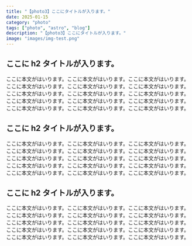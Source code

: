 ```yaml
---
title: "【photo3】ここにタイトルが入ります。"
date: 2025-01-15
category: "photo"
tags: ["photo", "astro", "blog"]
description: "【photo3】ここにタイトルが入ります。"
image: "images/img-test.png"
---
```


## ここに h2 タイトルが入ります。

ここに本文がはいります。ここに本文がはいります。ここに本文がはいります。ここに本文がはいります。ここに本文がはいります。ここに本文がはいります。ここに本文がはいります。ここに本文がはいります。ここに本文がはいります。ここに本文がはいります。ここに本文がはいります。ここに本文がはいります。ここに本文がはいります。ここに本文がはいります。ここに本文がはいります。

## ここに h2 タイトルが入ります。

ここに本文がはいります。ここに本文がはいります。ここに本文がはいります。ここに本文がはいります。ここに本文がはいります。ここに本文がはいります。ここに本文がはいります。ここに本文がはいります。ここに本文がはいります。ここに本文がはいります。ここに本文がはいります。ここに本文がはいります。ここに本文がはいります。ここに本文がはいります。ここに本文がはいります。

## ここに h2 タイトルが入ります。

ここに本文がはいります。ここに本文がはいります。ここに本文がはいります。ここに本文がはいります。ここに本文がはいります。ここに本文がはいります。ここに本文がはいります。ここに本文がはいります。ここに本文がはいります。ここに本文がはいります。ここに本文がはいります。ここに本文がはいります。ここに本文がはいります。ここに本文がはいります。ここに本文がはいります。

